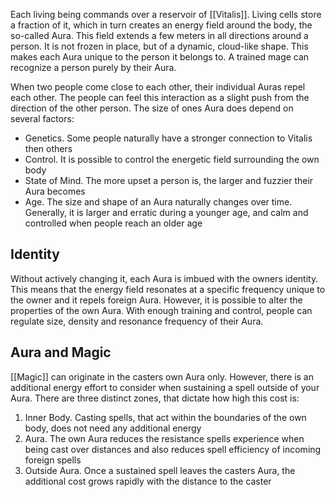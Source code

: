 Each living being commands over a reservoir of [[Vitalis]]. Living cells store a fraction of it, which in turn creates an energy field around the body, the so-called Aura. This field extends a few meters in all directions around a person. It is not frozen in place, but of a dynamic, cloud-like shape. This makes each Aura unique to the person it belongs to. A trained mage can recognize a person purely by their Aura.

When two people come close to each other, their individual Auras repel each other. The people can feel this interaction as a slight push from the direction of the other person. The size of ones Aura does depend on several factors:

- Genetics. Some people naturally have a stronger connection to Vitalis then others
- Control. It is possible to control the energetic field surrounding the own body
- State of Mind. The more upset a person is, the larger and fuzzier their Aura becomes
- Age. The size and shape of an Aura naturally changes over time. Generally, it is larger and erratic during a younger age, and calm and controlled when people reach an older age

## Identity
Without actively changing it, each Aura is imbued with the owners identity. This means that the energy field resonates at a specific frequency unique to the owner and it repels foreign Aura. However, it is possible to alter the properties of the own Aura. With enough training and control, people can regulate size, density and resonance frequency of their Aura.
## Aura and Magic
[[Magic]] can originate in the casters own Aura only. However, there is an additional energy effort to consider when sustaining a spell outside of your Aura. There are three distinct zones, that dictate how high this cost is:

1. Inner Body. Casting spells, that act within the boundaries of the own body, does not need any additional energy
2. Aura. The own Aura reduces the resistance spells experience when being cast over distances and also reduces spell efficiency of incoming foreign spells
3. Outside Aura. Once a sustained spell leaves the casters Aura, the additional cost grows rapidly with the distance to the caster

